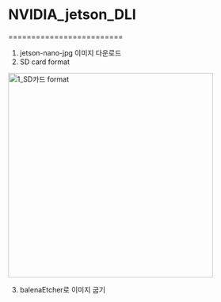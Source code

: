 # NVIDIA_jetson_DLI
=========================
1. jetson-nano-jpg 이미지 다운로드
2. SD card format
<img width="413" alt="1_SD카드 format" src="https://github.com/user-attachments/assets/e296ff5f-4bde-4fb5-ae36-1d81e5aab3b0">

3. balenaEtcher로 이미지 굽기
